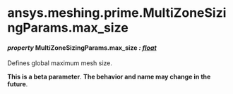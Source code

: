 # ansys.meshing.prime.MultiZoneSizingParams.max_size

<a id="ansys.meshing.prime.MultiZoneSizingParams.max_size"></a>

#### *property* MultiZoneSizingParams.max_size *: [float](https://docs.python.org/3.11/library/functions.html#float)*

Defines global maximum mesh size.

**This is a beta parameter**. **The behavior and name may change in the future**.

<!-- !! processed by numpydoc !! -->
